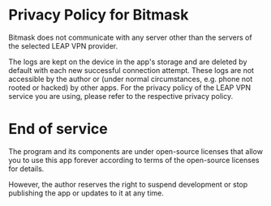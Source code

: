 Privacy Policy for Bitmask
===========================

Bitmask does not communicate with any server other than the servers of the selected LEAP VPN provider.

The logs are kept on the device in the app's storage and are deleted by default with each new successful connection attempt. These logs are not accessible by the author or (under normal circumstances, e.g. phone not rooted or hacked) by other apps.
For the privacy policy of the LEAP VPN service you are using, please refer to the respective privacy policy.

End of service
==============
The program and its components are under open-source licenses that allow you to use this app forever according to terms of the open-source licenses for details.

However, the author reserves the right to suspend development or stop publishing the app or updates to it at any time.

